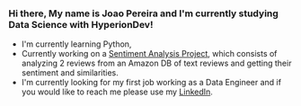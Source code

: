 ### Hi there, My name is Joao Pereira and I'm currently studying Data Science with HyperionDev!

- I'm currently learning Python,
- Currently working on a [Sentiment Analysis Project](https://github.com/JoaoPereira92/finalCapstone), which consists of analyzing 2 reviews from an Amazon DB of text reviews and getting their sentiment and similarities.
- I'm currently looking for my first job working as a Data Engineer and if you would like to reach me please use my [LinkedIn](https://www.linkedin.com/in/jo%C3%A3o-pereira-b524a0261/).

<!--
**JoaoPereira92/JoaoPereira92** is a ✨ _special_ ✨ repository because its `README.md` (this file) appears on your GitHub profile.

Here are some ideas to get you started:

- 🔭 I’m currently working on ...
- 🌱 I’m currently learning ...
- 👯 I’m looking to collaborate on ...
- 🤔 I’m looking for help with ...
- 💬 Ask me about ...
- 📫 How to reach me: ...
- 😄 Pronouns: ...
- ⚡ Fun fact: ...
-->
